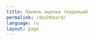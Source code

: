 ```yaml
---
title: Панель оценки тенденций
permalink: /dashboard/
language: ru
layout: page
---
```


<script type="module" src="https://public.tableau.com/javascripts/api/tableau.embedding.3.latest.min.js"></script>
<div style="align-items: center; display: flex; justify-content: center;"><tableau-viz hide-tabs="" id="tableauViz" src="https://public.tableau.com/views/ArmStat_v3/Dashboard1" hide-tabs="true", toolbar="hidden"> </tableau-viz></div>
